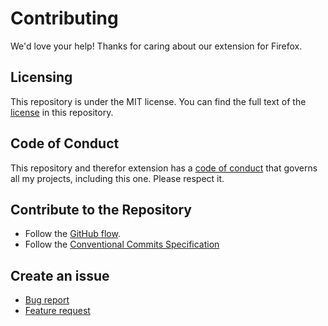 # Contributing

We'd love your help! Thanks for caring about our extension for Firefox.

## Licensing

This repository is under the MIT license. You can find the full text of the [license](./LICENSE) in this repository.

## Code of Conduct

This repository and therefor extension has a [code of conduct](./CODE_OF_CONDUCT.md) that governs all my projects, including this one. Please respect it.

## Contribute to the Repository

- Follow the [GitHub flow](https://guides.github.com/introduction/flow/).
- Follow the [Conventional Commits Specification](https://www.conventionalcommits.org/en/v1.0.0/)

## Create an issue

- [Bug report](https://github.com/semanticdata/firefox-telegram-in-sidebar/issues/new?template=bug-report---.md)
- [Feature request](https://github.com/semanticdata/firefox-telegram-in-sidebar/issues/new?template=feature-request---.md)

